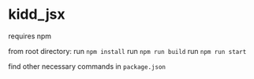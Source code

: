 # kidd_jsx

requires npm

from root directory:
run `npm install`
run `npm run build`
run `npm run start`

find other necessary commands in `package.json`
